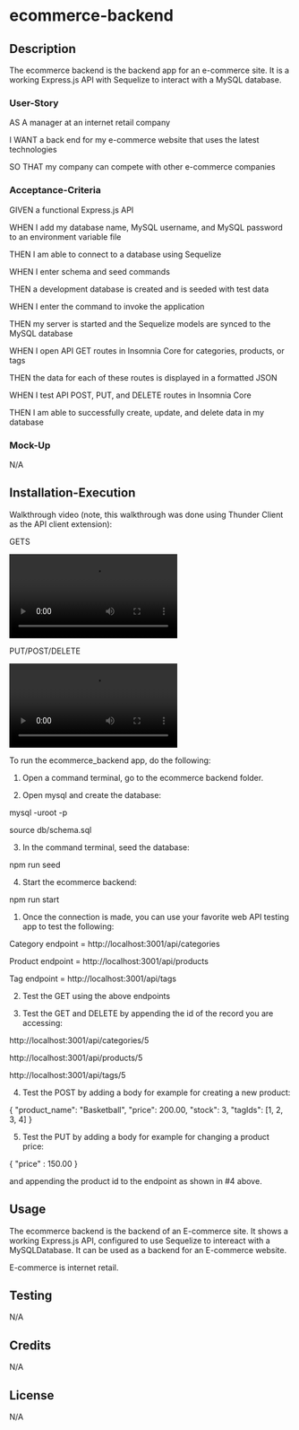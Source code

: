 # ecommerce-backend

## Description
The ecommerce backend is the backend app for an e-commerce site. It is a working Express.js API with Sequelize to interact with a MySQL database.

### User-Story
AS A manager at an internet retail company

I WANT a back end for my e-commerce website that uses the latest technologies

SO THAT my company can compete with other e-commerce companies

### Acceptance-Criteria
GIVEN a functional Express.js API

WHEN I add my database name, MySQL username, and MySQL password to an environment variable file

THEN I am able to connect to a database using Sequelize

WHEN I enter schema and seed commands

THEN a development database is created and is seeded with test data

WHEN I enter the command to invoke the application

THEN my server is started and the Sequelize models are synced to the MySQL database

WHEN I open API GET routes in Insomnia Core for categories, products, or tags

THEN the data for each of these routes is displayed in a formatted JSON

WHEN I test API POST, PUT, and DELETE routes in Insomnia Core

THEN I am able to successfully create, update, and delete data in my database

### Mock-Up
N/A

## Installation-Execution
Walkthrough video (note, this walkthrough was done using Thunder Client as the API client extension):

GETS

<video controls src="gets.mp4" title="GETS"></video>

PUT/POST/DELETE

<video controls src="putpostdelete-1.mp4" title="PUTPOSTDELETE"></video></video>

To run the ecommerce_backend app, do the following:

1. Open a command terminal, go to the ecommerce backend folder.

2. Open mysql and create the database:

mysql -uroot -p

source db/schema.sql

3. In the command terminal, seed the database:

npm run seed

4. Start the ecommerce backend:

npm run start

1. Once the connection is made, you can use your favorite web API testing app to test the following:

Category endpoint = http://localhost:3001/api/categories

Product endpoint = http://localhost:3001/api/products

Tag endpoint = http://localhost:3001/api/tags

2. Test the GET using the above endpoints

3. Test the GET and DELETE by appending the id of the record you are accessing:

http://localhost:3001/api/categories/5

http://localhost:3001/api/products/5

http://localhost:3001/api/tags/5

4. Test the POST by adding a body for example for creating a new product:

{
      "product_name": "Basketball",
      "price": 200.00,
      "stock": 3,
      "tagIds": [1, 2, 3, 4]
}

5. Test the PUT by adding a body for example for changing a product price:

{ 
    "price" : 150.00
}

and appending the product id to the endpoint as shown in #4 above.

## Usage

The ecommerce backend is the backend of an E-commerce site. It shows a working Express.js API, configured to use Sequelize to intereact with a MySQLDatabase. It can be used as a backend for an E-commerce website.

E-commerce is internet retail. 

## Testing
N/A

## Credits
N/A

## License
N/A
